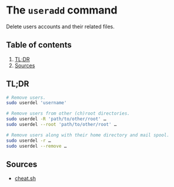 # The `useradd` command

Delete users accounts and their related files.

## Table of contents <!-- omit in toc -->

1. [TL;DR](#tldr)
1. [Sources](#sources)

## TL;DR

```sh
# Remove users.
sudo userdel 'username'

# Remove users from other (ch)root directories.
sudo userdel -R 'path/to/other/root' …
sudo userdel --root 'path/to/other/root' …

# Remove users along with their home directory and mail spool.
sudo userdel -r …
sudo userdel --remove …
```

## Sources

- [cheat.sh]

<!--
  References
  -->

<!-- Others -->
[cheat.sh]: https://cheat.sh/userdel
